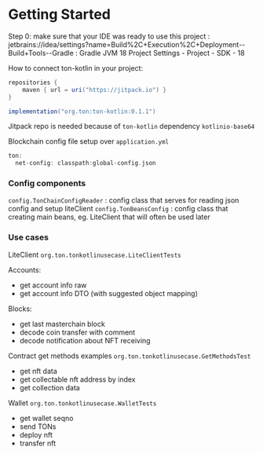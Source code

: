 # Getting Started

Step 0: make sure that your IDE was ready to use this project :
jetbrains://idea/settings?name=Build%2C+Execution%2C+Deployment--Build+Tools--Gradle : Gradle JVM 18
Project Settings - Project - SDK - 18

How to connect ton-kotlin in your project: 

```groovy
repositories {
	maven { url = uri("https://jitpack.io") }
}

implementation("org.ton:ton-kotlin:0.1.1")

```

Jitpack repo is needed because of `ton-kotlin` dependency `kotlinio-base64`  

Blockchain config file setup over `application.yml`

```groovy
ton:
  net-config: classpath:global-config.json
```

### Config components

`config.TonChainConfigReader` : config class that serves for reading json config and setup liteClient
`config.TonBeansConfig` : config class that creating main beans, eg. LiteClient that will often be used later 

### Use cases

LiteClient `org.ton.tonkotlinusecase.LiteClientTests`

Accounts: 

- get account info raw 
- get account info DTO (with suggested object mapping)

Blocks: 

- get last masterchain block 
- decode coin transfer with comment
- decode notification about NFT receiving

Contract get methods examples `org.ton.tonkotlinusecase.GetMethodsTest`

- get nft data 
- get collectable nft address by index
- get collection data

Wallet `org.ton.tonkotlinusecase.WalletTests`

- get wallet seqno
- send TONs
- deploy nft
- transfer nft